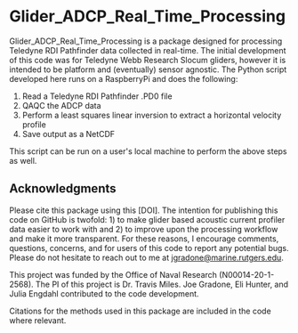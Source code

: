 # Glider_ADCP_Real_Time_Processing

Glider_ADCP_Real_Time_Processing is a package designed for processing Teledyne RDI Pathfinder data collected in real-time. The initial development of this code was for Teledyne Webb Research Slocum gliders, however it is intended to be platform and (eventually) sensor agnostic. The Python script developed here runs on a RaspberryPi and does the following:

1) Read a Teledyne RDI Pathfinder .PD0 file
2) QAQC the ADCP data
3) Perform a least squares linear inversion to extract a horizontal velocity profile
4) Save output as a NetCDF

This script can be run on a user's local machine to perform the above steps as well.

Acknowledgments
----------------------
Please cite this package using this [DOI]. The intention for publishing this code on GitHub is twofold: 1) to make glider based acoustic current profiler data easier to work with and 2) to improve upon the processing workflow and make it more transparent. For these reasons, I encourage comments, questions, concerns, and for users of this code to report any potential bugs. Please do not hesitate to reach out to me at jgradone@marine.rutgers.edu.

This project was funded by the Office of Naval Research (N00014-20-1-2568). The PI of this project is Dr. Travis Miles. Joe Gradone, Eli Hunter, and Julia Engdahl contributed to the code development.

Citations for the methods used in this package are included in the code where relevant.
